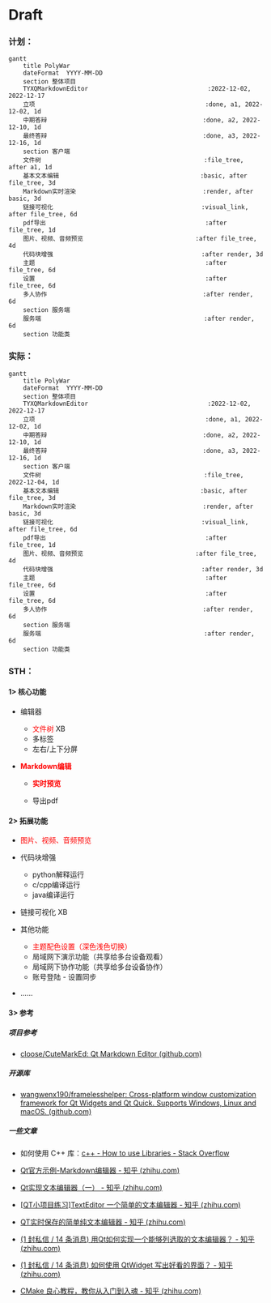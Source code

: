 # Draft

### 计划：

```mermaid
gantt
    title PolyWar
    dateFormat  YYYY-MM-DD
    section 整体项目
    TYXQMarkdownEditor								   :2022-12-02, 2022-12-17
    立项           									 :done, a1, 2022-12-02, 1d
    中期答辩      									   :done, a2, 2022-12-10, 1d
    最终答辩      									   :done, a3, 2022-12-16, 1d
    section 客户端
    文件树                                             :file_tree, after a1, 1d
    基本文本编辑                                       :basic, after file_tree, 3d
    Markdown实时渲染                                   :render, after basic, 3d
    链接可视化                                         :visual_link, after file_tree, 6d
    pdf导出                                            :after file_tree, 1d
    图片、视频、音频预览                               :after file_tree, 4d
    代码块增强                                         :after render, 3d
    主题                                               :after file_tree, 6d
    设置                                               :after file_tree, 6d
    多人协作                                           :after render, 6d
    section 服务端
    服务端                                             :after render, 6d
    section 功能类
```

### 实际：

```mermaid
gantt
    title PolyWar
    dateFormat  YYYY-MM-DD
    section 整体项目
    TYXQMarkdownEditor								   :2022-12-02, 2022-12-17
    立项           									 :done, a1, 2022-12-02, 1d
    中期答辩      									   :done, a2, 2022-12-10, 1d
    最终答辩      									   :done, a3, 2022-12-16, 1d
    section 客户端
    文件树                                             :file_tree, 2022-12-04, 1d
    基本文本编辑                                       :basic, after file_tree, 3d
    Markdown实时渲染                                   :render, after basic, 3d
    链接可视化                                         :visual_link, after file_tree, 6d
    pdf导出                                            :after file_tree, 1d
    图片、视频、音频预览                               :after file_tree, 4d
    代码块增强                                         :after render, 3d
    主题                                               :after file_tree, 6d
    设置                                               :after file_tree, 6d
    多人协作                                           :after render, 6d
    section 服务端
    服务端                                             :after render, 6d
    section 功能类
```

### STH：

#### 1> 核心功能

- 编辑器
  - <font color="red">文件树</font> XB
  - 多标签
  - 左右/上下分屏

- **<font color="red">Markdown编辑</font>**
  - **<font color="red">实时预览</font>**

  - 导出pdf

#### 2> 拓展功能

- <font color="red">图片、视频、音频预览</font>
- 代码块增强
  - python解释运行
  - c/cpp编译运行
  - java编译运行
- 链接可视化 XB

- 其他功能
  - <font color="red">主题配色设置（深色浅色切换）</font>
  - 局域网下演示功能（共享给多台设备观看）
  - 局域网下协作功能（共享给多台设备协作）
  - 账号登陆 - 设置同步
- ......

#### 3> 参考

##### 项目参考

- [cloose/CuteMarkEd: Qt Markdown Editor (github.com)](https://github.com/cloose/CuteMarkEd)

##### 开源库

- [wangwenx190/framelesshelper: Cross-platform window customization framework for Qt Widgets and Qt Quick. Supports Windows, Linux and macOS. (github.com)](https://github.com/wangwenx190/framelesshelper)

##### 一些文章

- 如何使用 C++ 库：[c++ - How to use Libraries - Stack Overflow](https://stackoverflow.com/questions/10358745/how-to-use-libraries)

- [Qt官方示例-Markdown编辑器 - 知乎 (zhihu.com)](https://zhuanlan.zhihu.com/p/88771103)
- [Qt实现文本编辑器（一） - 知乎 (zhihu.com)](https://zhuanlan.zhihu.com/p/461346513)
- [[QT小项目练习]TextEditor 一个简单的文本编辑器 - 知乎 (zhihu.com)](https://zhuanlan.zhihu.com/p/35012666)
- [QT实时保存的简单纯文本编辑器 - 知乎 (zhihu.com)](https://zhuanlan.zhihu.com/p/579012389)
- [(1 封私信 / 14 条消息) 用Qt如何实现一个能够列选取的文本编辑器？ - 知乎 (zhihu.com)](https://www.zhihu.com/question/57444362/answer/152994644)

- [(1 封私信 / 14 条消息) 如何使用 QtWidget 写出好看的界面？ - 知乎 (zhihu.com)](https://www.zhihu.com/question/460991049/answer/1908111553)

- [CMake 良心教程，教你从入门到入魂 - 知乎 (zhihu.com)](https://zhuanlan.zhihu.com/p/500002865)
